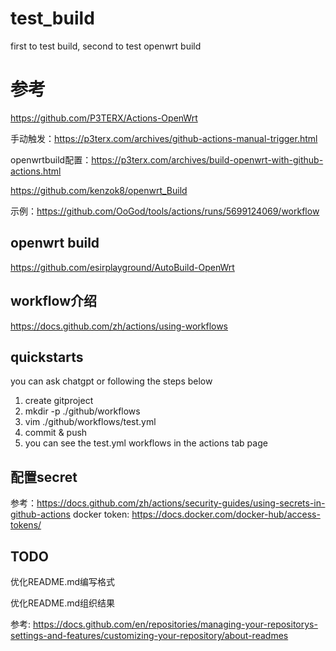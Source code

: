 # test_build
first to test build, second to test openwrt build

# 参考
https://github.com/P3TERX/Actions-OpenWrt

手动触发：https://p3terx.com/archives/github-actions-manual-trigger.html

openwrtbuild配置：https://p3terx.com/archives/build-openwrt-with-github-actions.html

https://github.com/kenzok8/openwrt_Build

示例：https://github.com/OoGod/tools/actions/runs/5699124069/workflow

## openwrt build
https://github.com/esirplayground/AutoBuild-OpenWrt

## workflow介绍

https://docs.github.com/zh/actions/using-workflows

## quickstarts
you can ask chatgpt
or following the steps below
1. create gitproject
2. mkdir -p ./github/workflows
3. vim ./github/workflows/test.yml 
4. commit & push
5. you can see the test.yml workflows in the actions tab page


## 配置secret
参考：https://docs.github.com/zh/actions/security-guides/using-secrets-in-github-actions
docker token: https://docs.docker.com/docker-hub/access-tokens/

## TODO
优化README.md编写格式

优化README.md组织结果

参考: https://docs.github.com/en/repositories/managing-your-repositorys-settings-and-features/customizing-your-repository/about-readmes